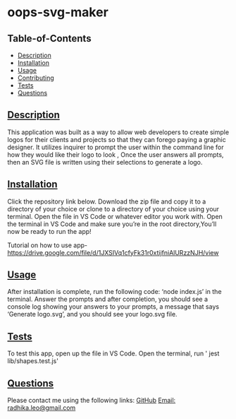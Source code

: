 # oops-svg-maker

## Table-of-Contents
* [Description](#description)
* [Installation](#installation)
* [Usage](#usage)
* [Contributing](#contributing)
* [Tests](#tests)
* [Questions](#questions)

## [Description](#table-of-contents)
This application was built as a way to allow  web developers to create simple logos for their clients and projects so that they can forego paying a graphic designer. It utilizes inquirer to prompt the user within the command line for how they would like their logo to look , Once the user answers all prompts, then an SVG file is written using their selections to generate a logo. 

## [Installation](#table-of-contents)
Click the repository link below. Download the zip file and copy it to a directory of your choice or clone to a directory of your choice using your terminal. Open the file in VS Code or whatever editor you work with. Open the terminal in VS Code and make sure you’re in the root directory,You’ll now be ready to run the app!

Tutorial on how to use app- https://drive.google.com/file/d/1JXSIVq1cfyFk31r0xtijfniAlURzzNJH/view

## [Usage](#table-of-contents)
After installation is complete, run the following code: ‘node index.js’ in the terminal. Answer the prompts and after completion, you should see a console log showing your answers to your prompts, a message that says ‘Generate logo.svg’, and you should see your logo.svg file.

## [Tests](#table-of-contents)
To test this app, open up the file in VS Code. Open the terminal, run ' jest lib/shapes.test.js' 
## [Questions](#table-of-contents)
Please contact me using the following links:
[GitHub](https://github.com/radhikabandi)
[Email: radhika.leo@gmail.com](mailto:radhika.leo@gmail.com)
